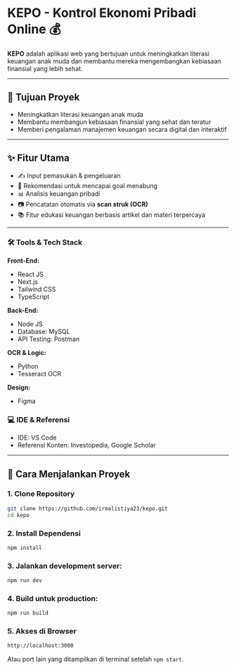 # KEPO - Kontrol Ekonomi Pribadi Online 💰

**KEPO** adalah aplikasi web yang bertujuan untuk meningkatkan literasi keuangan anak muda dan membantu mereka mengembangkan kebiasaan finansial yang lebih sehat.

---

## 🎯 Tujuan Proyek

- Meningkatkan literasi keuangan anak muda
- Membantu membangun kebiasaan finansial yang sehat dan teratur
- Memberi pengalaman manajemen keuangan secara digital dan interaktif

---

## ✨ Fitur Utama

- ✍️ Input pemasukan & pengeluaran
- 🎯 Rekomendasi untuk mencapai goal menabung
- 📊 Analisis keuangan pribadi
- 📷 Pencatatan otomatis via **scan struk (OCR)**
- 📚 Fitur edukasi keuangan berbasis artikel dan materi terpercaya

---

### 🛠️ Tools & Tech Stack

**Front-End:**
- React JS
- Next.js
- Tailwind CSS
- TypeScript

**Back-End:**
- Node JS
- Database: MySQL  
- API Testing: Postman

**OCR & Logic:**
- Python
- Tesseract OCR

**Design:**
- Figma

### 💻 IDE & Referensi
- IDE: VS Code  
- Referensi Konten: Investopedia, Google Scholar

---

## 🚀 Cara Menjalankan Proyek

### 1. Clone Repository
```bash
git clone https://github.com/irmalistiya23/kepo.git
cd kepo
```
### 2. Install Dependensi
```bash
npm install
```
### 3. Jalankan development server:
``` bash
npm run dev
```
### 4. Build untuk production:
``` bash
npm run build
```
### 5. Akses di Browser
``` bash
http://localhost:3000
```
Atau port lain yang ditampilkan di terminal setelah `npm start`.
